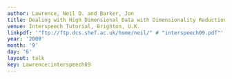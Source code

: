 ```yaml
---
author: Lawrence, Neil D. and Barker, Jon
title: Dealing with High Dimensional Data with Dimensionality Reduction
venue: Interspeech Tutorial, Brighton, U.K.
linkpdf: '"ftp://ftp.dcs.shef.ac.uk/home/neil/" # "interspeech09.pdf"'
year: '2009'
month: '9'
day: '6'
layout: talk
key: Lawrence:interspeech09
---
```

